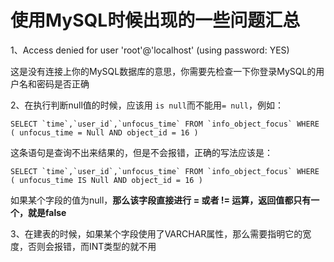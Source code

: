 # 使用MySQL时候出现的一些问题汇总

1、Access denied for user 'root'@'localhost' (using password: YES)

​	这是没有连接上你的MySQL数据库的意思，你需要先检查一下你登录MySQL的用户名和密码是否正确

2、在执行判断null值的时候，应该用 `is null`而不能用`= null`，例如：

```mysql
SELECT `time`,`user_id`,`unfocus_time` FROM `info_object_focus` WHERE ( unfocus_time = Null AND object_id = 16 )
```

这条语句是查询不出来结果的，但是不会报错，正确的写法应该是：

```mysql
SELECT `time`,`user_id`,`unfocus_time` FROM `info_object_focus` WHERE ( unfocus_time IS Null AND object_id = 16 )
```

如果某个字段的值为null，**那么该字段直接进行 = 或者 != 运算，返回值都只有一个，就是false**

3、在建表的时候，如果某个字段使用了VARCHAR属性，那么需要指明它的宽度，否则会报错，而INT类型的就不用
